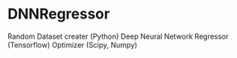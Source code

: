 # DNNRegressor
Random Dataset creater (Python)
Deep Neural Network Regressor (Tensorflow)
Optimizer (Scipy, Numpy)
